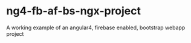 # ng4-fb-af-bs-ngx-project
A working example of an angular4, firebase enabled, bootstrap webapp project
